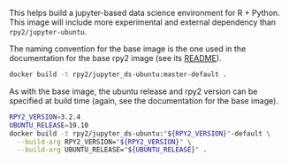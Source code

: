 This helps build a jupyter-based data science environment for R + Python.
This image will include more experimental and external dependency than
`rpy2/jupyter-ubuntu`.

The naming convention for the base image is the one used in the documentation for the
base rpy2 image (see its [README](../base/README.md)).

```bash
docker build -t rpy2/jupyter_ds-ubuntu:master-default .
```

As with the base image, the ubuntu release and rpy2 version can be specified at
build time (again, see the documentation for the base image).

```bash
RPY2_VERSION=3.2.4
UBUNTU_RELEASE=19.10
docker build -t rpy2/jupyter_ds-ubuntu:"${RPY2_VERSION}"-default \
  --build-arg RPY2_VERSION="${RPY2_VERSION}" \
  --build-arg UBUNTU_RELEASE="${UBUNTU_RELEASE}" .
```
